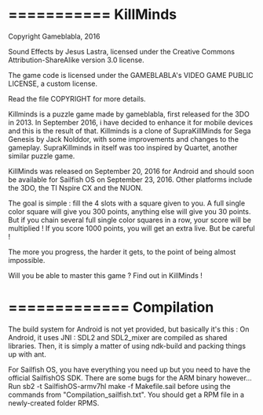 ===========
KillMinds
=========== 

Copyright Gameblabla, 2016

Sound Effects by Jesus Lastra, licensed under the Creative Commons Attribution-ShareAlike version 3.0 license.

The game code is licensed under the GAMEBLABLA's VIDEO GAME PUBLIC LICENSE, a custom license.

Read the file COPYRIGHT for more details.

Killminds is a puzzle game made by gameblabla, first released for the 3DO in 2013.
In September 2016, i have decided to enhance it for mobile devices and this is the result of that.
Killminds is a clone of SupraKillMinds for Sega Genesis by Jack Nolddor, with some improvements and changes to the gameplay.
SupraKillminds in itself was too inspired by Quartet, another similar puzzle game.

KillMinds was released on September 20, 2016 for Android and should soon be available for Sailfish OS on September 23, 2016.
Other platforms include the 3DO, the TI Nspire CX and the NUON.

The goal is simple : fill the 4 slots with a square given to you.
A full single color square will give you 300 points, anything else will give you 30 points.
But if you chain several full single color squares in a row, your score will be multiplied !
If you score 1000 points, you will get an extra live.
But be careful !

The more you progress, the harder it gets, to the point of being almost impossible.

Will you be able to master this game ? Find out in KillMinds !


=============
Compilation
=============

The build system for Android is not yet provided, but basically it's this :
On Android, it uses JNI : SDL2 and SDL2_mixer are compiled as shared libraries.
Then, it is simply a matter of using ndk-build and packing things up with ant.

For Sailfish OS, you have everything you need up but you need to have the official SailfishOS SDK.
There are some bugs for the ARM binary however...
Run sb2 -t SailfishOS-armv7hl make -f Makefile.sail before using the commands from "Compilation_sailfish.txt".
You should get a RPM file in a newly-created folder RPMS.